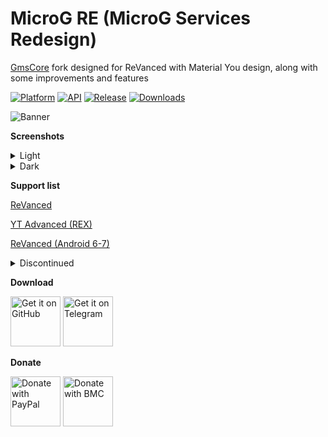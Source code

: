 # MicroG RE (MicroG Services Redesign)

[GmsCore](https://github.com/microg/GmsCore) fork designed for ReVanced with Material You design, along with some improvements and features

[![Platform](https://img.shields.io/badge/android-platform?style=for-the-badge&label=platform&labelColor=21262d&color=6e7681)](https://www.android.com) [![API](https://img.shields.io/badge/23%2B-level?style=for-the-badge&logo=android&logoColor=3cd382&label=API&labelColor=21262d&color=ff663b)](https://developer.android.com/studio/releases/platforms) [![Release](https://img.shields.io/github/v/release/WSTxda/MicroG-RE?display_name=tag&style=for-the-badge&logo=github&labelColor=21262d&color=1f6feb)](https://github.com/WSTxda/MicroG-RE/releases/latest) [![Downloads](https://img.shields.io/github/downloads/WSTxda/MicroG-RE/total?style=for-the-badge&labelColor=21262d&color=238636)](https://github.com/WSTxda/MicroG-RE/releases)

![Banner](https://raw.githubusercontent.com/WSTxda/MicroG-RE/master/Images/Banner.svg)

**Screenshots**

<details>
  <summary>Light</summary>

![Banner](https://raw.githubusercontent.com/WSTxda/MicroG-RE/master/Images/Light.png)

</details>

<details>
  <summary>Dark</summary>

![Banner](https://raw.githubusercontent.com/WSTxda/MicroG-RE/master/Images/Dark.png)

</details>

**Support list**

[ReVanced](https://github.com/ReVanced/revanced-patches)

[YT Advanced (REX)](https://github.com/YT-Advanced/ReX-patches)

[ReVanced (Android 6-7)](https://github.com/kitadai31/revanced-patches-android6-7)

<details>
  <summary>Discontinued</summary>
‎
‎ 

[Vanced](https://github.com/TeamVanced)

[ReVanced Extended (RVX)](https://github.com/inotia00/revanced-patches)

>Discontinued projects are <b>not recommended for use</b>, do <b>not report any issues</b> if you use one of these projects

</details>

**Download**

[<img src="https://raw.githubusercontent.com/WSTxda/QP-Gallery-Releases/master/Images/GitHub.svg"
alt='Get it on GitHub'
height="80">](https://github.com/WSTxda/MicroG-RE/releases) [<img src="https://raw.githubusercontent.com/WSTxda/QP-Gallery-Releases/master/Images/Telegram.svg"
alt='Get it on Telegram'
height="80">](https://t.me/WSTprojects)

**Donate**

[<img src="https://raw.githubusercontent.com/WSTxda/QP-Gallery-Releases/master/Images/PayPal.svg"
alt='Donate with PayPal'
height="80">](https://bit.ly/2lV0E6u) [<img src="https://raw.githubusercontent.com/WSTxda/QP-Gallery-Releases/master/Images/BMC.svg"
alt='Donate with BMC'
height="80">](https://www.buymeacoffee.com/wstxda)
